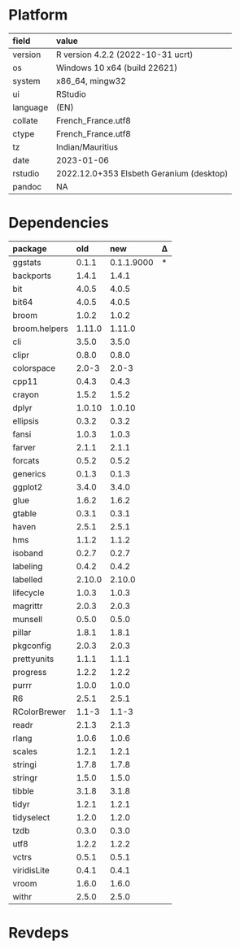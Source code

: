 # Platform

|field    |value                                    |
|:--------|:----------------------------------------|
|version  |R version 4.2.2 (2022-10-31 ucrt)        |
|os       |Windows 10 x64 (build 22621)             |
|system   |x86_64, mingw32                          |
|ui       |RStudio                                  |
|language |(EN)                                     |
|collate  |French_France.utf8                       |
|ctype    |French_France.utf8                       |
|tz       |Indian/Mauritius                         |
|date     |2023-01-06                               |
|rstudio  |2022.12.0+353 Elsbeth Geranium (desktop) |
|pandoc   |NA                                       |

# Dependencies

|package       |old    |new        |Δ  |
|:-------------|:------|:----------|:--|
|ggstats       |0.1.1  |0.1.1.9000 |*  |
|backports     |1.4.1  |1.4.1      |   |
|bit           |4.0.5  |4.0.5      |   |
|bit64         |4.0.5  |4.0.5      |   |
|broom         |1.0.2  |1.0.2      |   |
|broom.helpers |1.11.0 |1.11.0     |   |
|cli           |3.5.0  |3.5.0      |   |
|clipr         |0.8.0  |0.8.0      |   |
|colorspace    |2.0-3  |2.0-3      |   |
|cpp11         |0.4.3  |0.4.3      |   |
|crayon        |1.5.2  |1.5.2      |   |
|dplyr         |1.0.10 |1.0.10     |   |
|ellipsis      |0.3.2  |0.3.2      |   |
|fansi         |1.0.3  |1.0.3      |   |
|farver        |2.1.1  |2.1.1      |   |
|forcats       |0.5.2  |0.5.2      |   |
|generics      |0.1.3  |0.1.3      |   |
|ggplot2       |3.4.0  |3.4.0      |   |
|glue          |1.6.2  |1.6.2      |   |
|gtable        |0.3.1  |0.3.1      |   |
|haven         |2.5.1  |2.5.1      |   |
|hms           |1.1.2  |1.1.2      |   |
|isoband       |0.2.7  |0.2.7      |   |
|labeling      |0.4.2  |0.4.2      |   |
|labelled      |2.10.0 |2.10.0     |   |
|lifecycle     |1.0.3  |1.0.3      |   |
|magrittr      |2.0.3  |2.0.3      |   |
|munsell       |0.5.0  |0.5.0      |   |
|pillar        |1.8.1  |1.8.1      |   |
|pkgconfig     |2.0.3  |2.0.3      |   |
|prettyunits   |1.1.1  |1.1.1      |   |
|progress      |1.2.2  |1.2.2      |   |
|purrr         |1.0.0  |1.0.0      |   |
|R6            |2.5.1  |2.5.1      |   |
|RColorBrewer  |1.1-3  |1.1-3      |   |
|readr         |2.1.3  |2.1.3      |   |
|rlang         |1.0.6  |1.0.6      |   |
|scales        |1.2.1  |1.2.1      |   |
|stringi       |1.7.8  |1.7.8      |   |
|stringr       |1.5.0  |1.5.0      |   |
|tibble        |3.1.8  |3.1.8      |   |
|tidyr         |1.2.1  |1.2.1      |   |
|tidyselect    |1.2.0  |1.2.0      |   |
|tzdb          |0.3.0  |0.3.0      |   |
|utf8          |1.2.2  |1.2.2      |   |
|vctrs         |0.5.1  |0.5.1      |   |
|viridisLite   |0.4.1  |0.4.1      |   |
|vroom         |1.6.0  |1.6.0      |   |
|withr         |2.5.0  |2.5.0      |   |

# Revdeps

